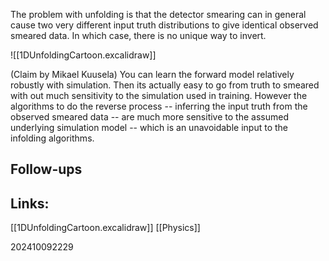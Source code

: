 The problem with unfolding is that the detector smearing can in general cause two very different input truth distributions to give identical observed smeared data. In which case, there is no unique way to invert. 

![[1DUnfoldingCartoon.excalidraw]]

(Claim by Mikael Kuusela) You can learn the forward model relatively robustly with simulation. Then its actually easy to go from truth to smeared with out much sensitivity to the simulation used in training. However the algorithms to do the reverse process -- inferring the input truth from the observed smeared data -- are much more sensitive to the assumed underlying simulation model -- which is an unavoidable input to the infolding algorithms.

## Follow-ups


## Links: 
[[1DUnfoldingCartoon.excalidraw]]
[[Physics]]

202410092229
